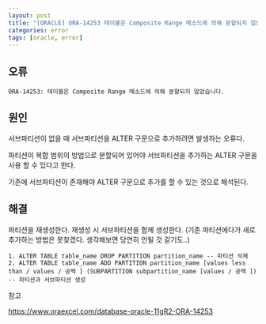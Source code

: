 ```yaml
---
layout: post
title: "[ORACLE] ORA-14253 테이블은 Composite Range 메소드에 의해 분할되지 않았습니다."
categories: error
tags: [oracle, error]
---
```



## 오류
```
ORA-14253: 테이블은 Composite Range 메소드에 의해 분할되지 않았습니다.
```

## 원인



서브파티션이 없을 때 서브파티션을 ALTER 구문으로 추가하려면 발생하는 오류다.


파티션이 복합 범위의 방법으로 분할되어 있어야 서브파티션을 추가하는 ALTER 구문을 사용 할 수 있다고 한다.


기존에 서브파티션이 존재해야 ALTER 구문으로 추가를 할 수 있는 것으로 해석된다.



## 해결



파티션을 재생성한다. 재생성 시 서브파티션을 함께 생성한다. (기존 파티션에다가 새로 추가하는 방법은 못찾겠다. 생각해보면 당연히 안될 것 같기도..)



```oracle
1. ALTER TABLE table_name DROP PARTITION partition_name -- 파티션 삭제
2. ALTER TABLE table_name ADD PARTITION partition_name [values less than / values / 공백 ] (SUBPARTITION subpartition_name [values / 공백 ])  -- 파티션과 서브파티션 생성
```

참고

https://www.oraexcel.com/database-oracle-11gR2-ORA-14253


